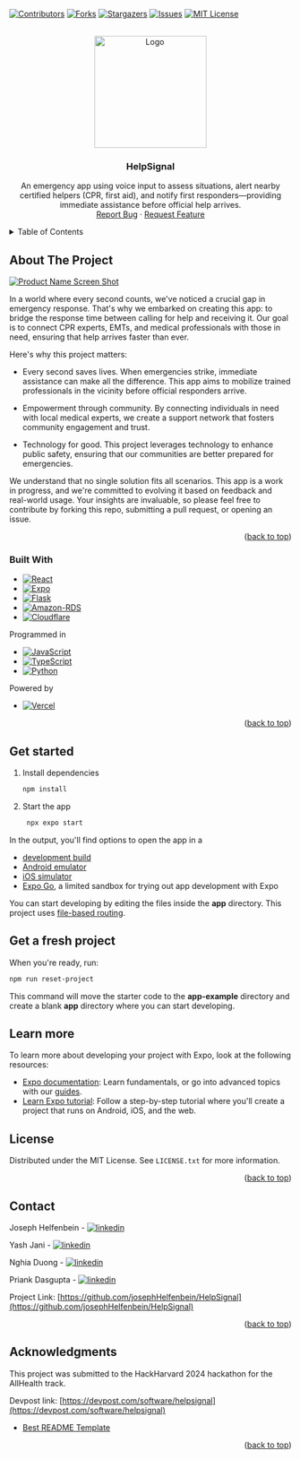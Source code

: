 <!-- Improved compatibility of back to top link: See: https://github.com/josephHelfenbein/HelpSignal/pull/73 -->
<a id="readme-top"></a>
<!--
*** Thanks for checking out the Best-README-Template. If you have a suggestion
*** that would make this better, please fork the repo and create a pull request
*** or simply open an issue with the tag "enhancement".
*** Don't forget to give the project a star!
*** Thanks again! Now go create something AMAZING! :D
-->



<!-- PROJECT SHIELDS -->
<!--
*** I'm using markdown "reference style" links for readability.
*** Reference links are enclosed in brackets [ ] instead of parentheses ( ).
*** See the bottom of this document for the declaration of the reference variables
*** for contributors-url, forks-url, etc. This is an optional, concise syntax you may use.
*** https://www.markdownguide.org/basic-syntax/#reference-style-links
-->
[![Contributors][contributors-shield]][contributors-url]
[![Forks][forks-shield]][forks-url]
[![Stargazers][stars-shield]][stars-url]
[![Issues][issues-shield]][issues-url]
[![MIT License][license-shield]][license-url]



<!-- PROJECT LOGO -->
<br />
<div align="center">
  <a href="https://github.com/josephHelfenbein/HelpSignal">
    <img src="https://github.com/josephHelfenbein/HelpSignal/blob/main/helpsignal-logo.png" alt="Logo" width="200" >
  </a>

  <h3 align="center">HelpSignal</h3>

  <p align="center">
    An emergency app using voice input to assess situations, alert nearby certified helpers (CPR, first aid), and notify first responders—providing immediate assistance before official help arrives.
    <br />
    <a href="https://github.com/josephHelfenbein/HelpSignal/issues/new?labels=bug&template=bug-report---.md">Report Bug</a>
    ·
    <a href="https://github.com/josephHelfenbein/HelpSignal/issues/new?labels=enhancement&template=feature-request---.md">Request Feature</a>
  </p>
</div>



<!-- TABLE OF CONTENTS -->
<details>
  <summary>Table of Contents</summary>
  <ol>
    <li>
      <a href="#about-the-project">About The Project</a>
      <ul>
        <li><a href="#built-with">Built With</a></li>
      </ul>
    </li>
    <li>
      <a href="#getting-started">Getting Started</a>
      <ul>
        <li><a href="#prerequisites">Prerequisites</a></li>
        <li><a href="#installation">Installation</a></li>
      </ul>
    </li>
    <li><a href="#usage">Usage</a></li>
    <li><a href="#license">License</a></li>
    <li><a href="#contact">Contact</a></li>
    <li><a href="#acknowledgments">Acknowledgments</a></li>
  </ol>
</details>



<!-- ABOUT THE PROJECT -->
## About The Project

[![Product Name Screen Shot][product-screenshot]](https://example.com)

In a world where every second counts, we've noticed a crucial gap in emergency response. That's why we embarked on creating this app: to bridge the response time between calling for help and receiving it. Our goal is to connect CPR experts, EMTs, and medical professionals with those in need, ensuring that help arrives faster than ever.

Here's why this project matters:

- Every second saves lives. When emergencies strike, immediate assistance can make all the difference. This app aims to mobilize trained professionals in the vicinity before official responders arrive.

- Empowerment through community. By connecting individuals in need with local medical experts, we create a support network that fosters community engagement and trust.

- Technology for good. This project leverages technology to enhance public safety, ensuring that our communities are better prepared for emergencies.

We understand that no single solution fits all scenarios. This app is a work in progress, and we're committed to evolving it based on feedback and real-world usage. Your insights are invaluable, so please feel free to contribute by forking this repo, submitting a pull request, or opening an issue.

<p align="right">(<a href="#readme-top">back to top</a>)</p>



### Built With

* [![React][React.js]][React-url]
* [![Expo][Expo]][Expo-url]
* [![Flask][Flask]][Flask-url]
* [![Amazon-RDS][Amazon-RDS]][Amazon-RDS-url]
* [![Cloudflare][Cloudflare]][Cloudflare-url]

Programmed in
* [![JavaScript][JavaScript]][JavaScript-url]
* [![TypeScript][TypeScript]][TypeScript-url]
* [![Python][Python]][Python-url]
  
Powered by
* [![Vercel][Vercel]][Vercel-url]

<p align="right">(<a href="#readme-top">back to top</a>)</p>



## Get started

1. Install dependencies

   ```bash
   npm install
   ```

2. Start the app

   ```bash
    npx expo start
   ```

In the output, you'll find options to open the app in a

- [development build](https://docs.expo.dev/develop/development-builds/introduction/)
- [Android emulator](https://docs.expo.dev/workflow/android-studio-emulator/)
- [iOS simulator](https://docs.expo.dev/workflow/ios-simulator/)
- [Expo Go](https://expo.dev/go), a limited sandbox for trying out app development with Expo

You can start developing by editing the files inside the **app** directory. This project uses [file-based routing](https://docs.expo.dev/router/introduction).

## Get a fresh project

When you're ready, run:

```bash
npm run reset-project
```

This command will move the starter code to the **app-example** directory and create a blank **app** directory where you can start developing.

## Learn more

To learn more about developing your project with Expo, look at the following resources:

- [Expo documentation](https://docs.expo.dev/): Learn fundamentals, or go into advanced topics with our [guides](https://docs.expo.dev/guides).
- [Learn Expo tutorial](https://docs.expo.dev/tutorial/introduction/): Follow a step-by-step tutorial where you'll create a project that runs on Android, iOS, and the web.

<!-- LICENSE -->
## License

Distributed under the MIT License. See `LICENSE.txt` for more information.

<p align="right">(<a href="#readme-top">back to top</a>)</p>



<!-- CONTACT -->
## Contact

Joseph Helfenbein - [![linkedin][linkedin-shield]][JoeLinkedin-url]

Yash Jani - [![linkedin][linkedin-shield]][YashLinkedin-url]

Nghia Duong - [![linkedin][linkedin-shield]][HarryLinkedin-url]

Priank Dasgupta - [![linkedin][linkedin-shield]][PriankLinkedin-url]

Project Link: [https://github.com/josephHelfenbein/HelpSignal](https://github.com/josephHelfenbein/HelpSignal)

<p align="right">(<a href="#readme-top">back to top</a>)</p>



<!-- ACKNOWLEDGMENTS -->
## Acknowledgments

This project was submitted to the HackHarvard 2024 hackathon for the AllHealth track.

Devpost link: [https://devpost.com/software/helpsignal](https://devpost.com/software/helpsignal)


* [Best README Template](https://github.com/othneildrew/Best-README-Template)

<p align="right">(<a href="#readme-top">back to top</a>)</p>



<!-- MARKDOWN LINKS & IMAGES -->
<!-- https://www.markdownguide.org/basic-syntax/#reference-style-links -->
[contributors-shield]: https://img.shields.io/github/contributors/josephHelfenbein/HelpSignal.svg?style=for-the-badge
[contributors-url]: https://github.com/josephHelfenbein/HelpSignal/graphs/contributors
[forks-shield]: https://img.shields.io/github/forks/josephHelfenbein/HelpSignal.svg?style=for-the-badge
[forks-url]: https://github.com/josephHelfenbein/HelpSignal/network/members
[stars-shield]: https://img.shields.io/github/stars/josephHelfenbein/HelpSignal.svg?style=for-the-badge
[stars-url]: https://github.com/josephHelfenbein/HelpSignal/stargazers
[issues-shield]: https://img.shields.io/github/issues/josephHelfenbein/HelpSignal.svg?style=for-the-badge
[issues-url]: https://github.com/josephHelfenbein/HelpSignal/issues
[license-shield]: https://img.shields.io/github/license/josephHelfenbein/HelpSignal.svg?style=for-the-badge
[license-url]: https://github.com/josephHelfenbein/HelpSignal/blob/master/LICENSE.txt
[linkedin-shield]: https://img.shields.io/badge/-LinkedIn-black.svg?style=for-the-badge&logo=linkedin&colorB=555
[linkedin-url]: https://linkedin.com/in/othneildrew
[product-screenshot]: images/screenshot.png
[Next.js]: https://img.shields.io/badge/next.js-000000?style=for-the-badge&logo=nextdotjs&logoColor=white
[Next-url]: https://nextjs.org/
[React.js]: https://img.shields.io/badge/React%20Native-20232A?style=for-the-badge&logo=react&logoColor=61DAFB
[React-url]: https://reactjs.org/
[Vue.js]: https://img.shields.io/badge/Vue.js-35495E?style=for-the-badge&logo=vuedotjs&logoColor=4FC08D
[Vue-url]: https://vuejs.org/
[Angular.io]: https://img.shields.io/badge/Angular-DD0031?style=for-the-badge&logo=angular&logoColor=white
[Angular-url]: https://angular.io/
[Svelte.dev]: https://img.shields.io/badge/Svelte-4A4A55?style=for-the-badge&logo=svelte&logoColor=FF3E00
[Svelte-url]: https://svelte.dev/
[Laravel.com]: https://img.shields.io/badge/Laravel-FF2D20?style=for-the-badge&logo=laravel&logoColor=white
[Laravel-url]: https://laravel.com
[Bootstrap.com]: https://img.shields.io/badge/Bootstrap-563D7C?style=for-the-badge&logo=bootstrap&logoColor=white
[Bootstrap-url]: https://getbootstrap.com
[JQuery.com]: https://img.shields.io/badge/jQuery-0769AD?style=for-the-badge&logo=jquery&logoColor=white
[JQuery-url]: https://jquery.com 
[Expo]: https://img.shields.io/badge/expo-000000?style=for-the-badge&logo=expo&logoColor=white
[Expo-url]: https://expo.dev/
[Flask]: https://img.shields.io/badge/flask-4590A1?logo=flask&style=for-the-badge&logoColor=white
[Flask-url]: https://flask.palletsprojects.com/en/3.0.x/
[JavaScript]: https://img.shields.io/badge/javascript-yellow?logo=javascript&style=for-the-badge&logoColor=white
[JavaScript-url]: https://developer.oracle.com/languages/javascript.html
[ThreeJS]: https://img.shields.io/badge/three.js-black?logo=three.js&style=for-the-badge&logoColor=white
[ThreeJS-url]: https://threejs.org/
[TypeScript]: https://img.shields.io/badge/typescript-3178C6?logo=typescript&style=for-the-badge&logoColor=white
[TypeScript-url]: https://www.typescriptlang.org/
[Python]: https://img.shields.io/badge/python-3776AB?style=for-the-badge&logo=python&logoColor=white
[Python-url]: https://www.python.org/
[Amazon-RDS]: https://img.shields.io/badge/amazon%20rds-527FFF?style=for-the-badge&logo=amazon%20rds&logoColor=white
[Amazon-RDS-url]: https://aws.amazon.com/rds/
[Cloudflare]: https://img.shields.io/badge/cloudflare%20workers-F38020?style=for-the-badge&logo=cloudflare%20workers&logoColor=white
[Cloudflare-url]: https://workers.cloudflare.com/
[Vercel]: https://img.shields.io/badge/vercel-000000?logo=vercel&style=for-the-badge&logoColor=white
[Vercel-url]: https://www.vercel.com/
[JoeLinkedin-url]:https://www.linkedin.com/in/joseph-j-helfenbein/
[YashLinkedin-url]: https://www.linkedin.com/in/yash-jani-potatoes/
[HarryLinkedin-url]: https://www.linkedin.com/in/harrydng/
[PriankLinkedin-url]: https://www.linkedin.com/in/priank-dasgupta
